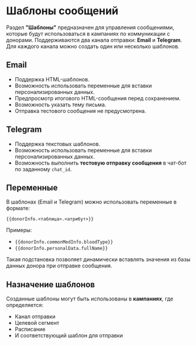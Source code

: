 # Шаблоны сообщений

Раздел **"Шаблоны"** предназначен для управления сообщениями, которые будут использоваться в кампаниях по коммуникации с донорами. Поддерживаются два канала отправки: **Email** и **Telegram**. Для каждого канала можно создать один или несколько шаблонов.

## Email

- Поддержка HTML-шаблонов.
- Возможность использовать переменные для вставки персонализированных данных.
- Предпросмотр итогового HTML-сообщения перед сохранением.
- Возможность указать тему письма.
- Отправка тестового сообщения не предусмотрена.

## Telegram

- Поддержка текстовых шаблонов.
- Возможность использовать переменные для вставки персонализированных данных.
- Возможность выполнить **тестовую отправку сообщения** в чат-бот по заданному `chat_id`.

## Переменные

В шаблонах (Email и Telegram) можно использовать переменные в формате:

`` {{donorInfo.<таблица>.<атрибут>}} ``

Примеры:
- `` {{donorInfo.commonMedInfo.bloodType}} ``
- `` {{donorInfo.personalData.fullName}} ``

Такая подстановка позволяет динамически вставлять значения из базы данных донора при отправке сообщения.

## Назначение шаблонов

Созданные шаблоны могут быть использованы в **кампаниях**, где определяется:
- Канал отправки
- Целевой сегмент
- Расписание
- И соответствующий шаблон для отправки
